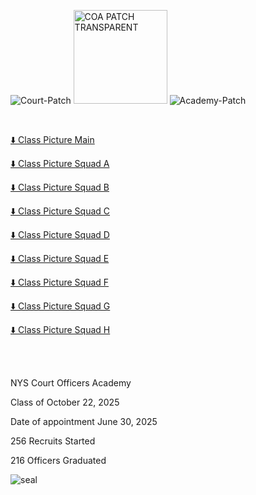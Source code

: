 



![Court-Patch](https://github.com/user-attachments/assets/b445fc70-a8ab-406d-8ae9-9e371e9216b0)
<img width="150" height="150" alt="COA PATCH TRANSPARENT" src="https://github.com/user-attachments/assets/9f224398-9804-429a-908e-5bd5edc39c3c" />
![Academy-Patch](https://github.com/user-attachments/assets/57847532-b150-4663-a617-8837e1f68fc3)

<br>



<!-- Show a download link and open a preview when clicked     ![Academy-Shield](https://github.com/user-attachments/assets/ad9aa171-91b1-4665-b1cc-1991a97387b6) -->  
[⬇️ Class Picture Main](./Class%20Pic%2010.22.2025%20Main.jpg)           

[⬇️ Class Picture Squad A](./Class%20Pic%2010.22.2025%20Squad%20A.jpg)  

[⬇️ Class Picture Squad B](./Class%20Pic%2010.22.2025%20Squad%20B.jpg)  

[⬇️ Class Picture Squad C](./Class%20Pic%2010.22.2025%20Squad%20C.jpg)  

[⬇️ Class Picture Squad D](./Class%20Pic%2010.22.2025%20Squad%20D.jpg)  

[⬇️ Class Picture Squad E](./Class%20Pic%2010.22.2025%20Squad%20E.jpg)  

[⬇️ Class Picture Squad F](./Class%20Pic%2010.22.2025%20Squad%20F.jpg)  

[⬇️ Class Picture Squad G](./Class%20Pic%2010.22.2025%20Squad%20G.jpg)  

[⬇️ Class Picture Squad H](./Class%20Pic%2010.22.2025%20Squad%20H.jpg)  

<!--
[<img width="20" height="20" alt="vid-download-icon" src="https://github.com/user-attachments/assets/3280aebd-a838-4e51-ba54-629fa5b30d8e" />Class Graduation Video](./Class%20Pic%2010.22.2025%20Squad%20H.jpg) 
-->


<br>
<br>

NYS Court Officers Academy

Class of October 22, 2025

Date of appointment June 30, 2025

256 Recruits Started

216 Officers Graduated


![seal](https://github.com/user-attachments/assets/27efef0c-79bb-4be1-9f50-db524179f848)


